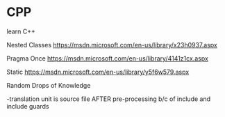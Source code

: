 # CPP
learn C++

Nested Classes  https://msdn.microsoft.com/en-us/library/x23h0937.aspx

Pragma Once			https://msdn.microsoft.com/en-us/library/4141z1cx.aspx

Static					https://msdn.microsoft.com/en-us/library/y5f6w579.aspx



Random Drops of Knowledge

-translation unit is source file AFTER pre-processing b/c of include and include guards 
